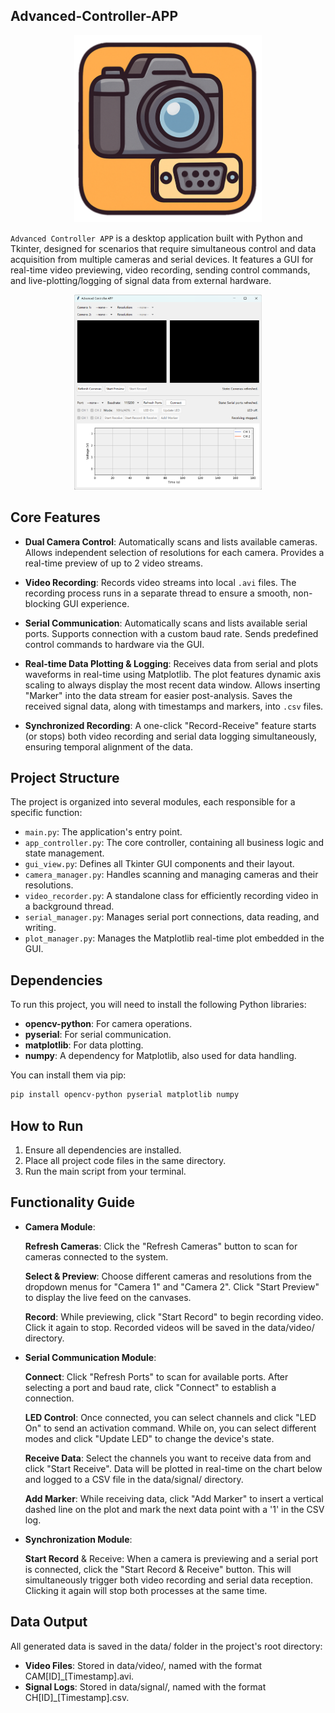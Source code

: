 ## Advanced-Controller-APP

<p align="center">
  <img src="assets/appicon.png" alt="app icon" width="300" />
</p>

`Advanced Controller APP` is a desktop application built with Python and Tkinter, designed for scenarios that require simultaneous control and data acquisition from multiple cameras and serial devices. It features a GUI for real-time video previewing, video recording, sending control commands, and live-plotting/logging of signal data from external hardware.

<p align="center">
  <img src="assets/appview.png" alt="app view" width="300" />
</p>

## Core Features

- **Dual Camera Control**:
  Automatically scans and lists available cameras.
  Allows independent selection of resolutions for each camera.
  Provides a real-time preview of up to 2 video streams.

- **Video Recording**:
  Records video streams into local `.avi` files.
  The recording process runs in a separate thread to ensure a smooth, non-blocking GUI experience.

- **Serial Communication**:
  Automatically scans and lists available serial ports.
  Supports connection with a custom baud rate.
  Sends predefined control commands to hardware via the GUI.

- **Real-time Data Plotting & Logging**:
  Receives data from serial and plots waveforms in real-time using Matplotlib.
  The plot features dynamic axis scaling to always display the most recent data window.
  Allows inserting "Marker" into the data stream for easier post-analysis.
  Saves the received signal data, along with timestamps and markers, into `.csv` files.

- **Synchronized Recording**:
  A one-click "Record-Receive" feature starts (or stops) both video recording and serial data logging simultaneously, ensuring temporal alignment of the data.

## Project Structure

The project is organized into several modules, each responsible for a specific function:

- `main.py`: The application's entry point.
- `app_controller.py`: The core controller, containing all business logic and state management.
- `gui_view.py`: Defines all Tkinter GUI components and their layout.
- `camera_manager.py`: Handles scanning and managing cameras and their resolutions.
- `video_recorder.py`: A standalone class for efficiently recording video in a background thread.
- `serial_manager.py`: Manages serial port connections, data reading, and writing.
- `plot_manager.py`: Manages the Matplotlib real-time plot embedded in the GUI.

## Dependencies

To run this project, you will need to install the following Python libraries:

- **opencv-python**: For camera operations.
- **pyserial**: For serial communication.
- **matplotlib**: For data plotting.
- **numpy**: A dependency for Matplotlib, also used for data handling.

You can install them via pip:
```bash
pip install opencv-python pyserial matplotlib numpy
```

## How to Run

1. Ensure all dependencies are installed.
2. Place all project code files in the same directory.
3. Run the main script from your terminal.

## Functionality Guide

- **Camera Module**:

  **Refresh Cameras**: Click the "Refresh Cameras" button to scan for cameras connected to the system.

  **Select & Preview**: Choose different cameras and resolutions from the dropdown menus for "Camera 1" and "Camera 2". Click "Start Preview" to display the live feed on the canvases.

  **Record**: While previewing, click "Start Record" to begin recording video. Click it again to stop. Recorded videos will be saved in the data/video/ directory.

- **Serial Communication Module**:

  **Connect**: Click "Refresh Ports" to scan for available ports. After selecting a port and baud rate, click "Connect" to establish a connection.

  **LED Control**: Once connected, you can select channels and click "LED On" to send an activation command. While on, you can select different modes and click "Update LED" to change the device's state.

  **Receive Data**: Select the channels you want to receive data from and click "Start Receive". Data will be plotted in real-time on the chart below and logged to a CSV file in the data/signal/ directory.

  **Add Marker**: While receiving data, click "Add Marker" to insert a vertical dashed line on the plot and mark the next data point with a '1' in the CSV log.

- **Synchronization Module**:

  **Start Record** & Receive: When a camera is previewing and a serial port is connected, click the "Start Record & Receive" button. This will simultaneously trigger both video recording and serial data reception. Clicking it again will stop both processes at the same time.

## Data Output

All generated data is saved in the data/ folder in the project's root directory:

- **Video Files**: Stored in data/video/, named with the format CAM[ID]_[Timestamp].avi.
- **Signal Logs**: Stored in data/signal/, named with the format CH[ID]_[Timestamp].csv.
